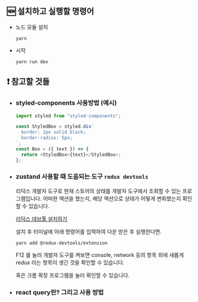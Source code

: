 ## 🆕 설치하고 실행할 명령어

- 노드 모듈 설치

  ```
  yarn
  ```

- 시작

  ```
  yarn run dev
  ```

## ❗ 참고할 것들

- ### styled-components 사용방법 (예시)

  ```javascript
  import styled from "styled-components";

  const StyledBox = styled.div`
    border: 1px solid black;
    border-radius: 5px;
  `;
  const Box = ({ text }) => {
    return <StyledBox>{text}</StyledBox>;
  };
  ```

- ### zustand 사용할 때 도움되는 도구 `redux devtools`

  리덕스 개발자 도구로 현재 스토어의 상태를 개발자 도구에서 조회할 수 있는 프로그램입니다. 어떠한 액션을 했는지, 해당 액션으로 상태가 어떻게 변화했는지 확인할 수 있습니다.

  [리덕스 데브툴 설치하기](https://chromewebstore.google.com/detail/redux-devtools/lmhkpmbekcpmknklioeibfkpmmfibljd?hl=ko)

  설치 후 터미널에 아래 명령어를 입력하여 다운 받은 후 실행한다면.

  ```
  yarn add @redux-devtools/extension
  ```

  F12 를 눌러 개발자 도구를 켜보면 console, network 등의 항목 외에 새롭게 redux 라는 항목이 생긴 것을 확인할 수 있습니다.

  혹은 크롬 확장 프로그램을 눌러 확인할 수 있습니다.

- ### react query란? 그리고 사용 방법
